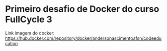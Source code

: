 # Primeiro desafio de Docker do curso FullCycle 3

Link imagem do docker: https://hub.docker.com/repository/docker/andersonascimentoafsn/codeeducation
